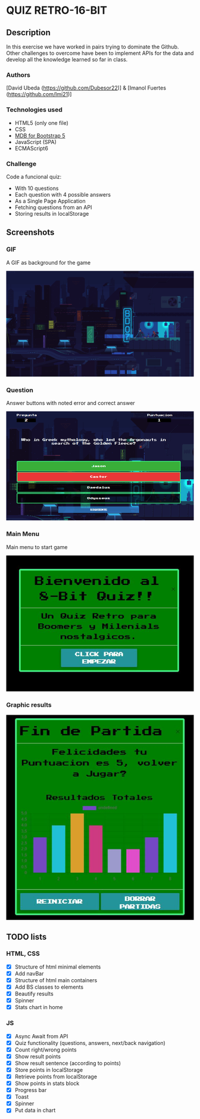 # QUIZ RETRO-16-BIT 

## Description
In this exercise we have worked in pairs trying to dominate the Github.
Other challenges to overcome have been to implement APIs for the data and develop all the knowledge learned so far in class.

### Authors
[David Ubeda (https://github.com/Dubesor22)]  & [Imanol Fuertes (https://github.com/Imi21)]

### Technologies used
* HTML5 (only one file)
* CSS
* [MDB for Bootstrap 5](https://mdbootstrap.com/)
* JavaScript (SPA)
* ECMAScript6

### Challenge
Code a funcional quiz:
* With 10 questions
* Each question with 4 possible answers
* As a Single Page Application
* Fetching questions from an API
* Storing results in localStorage

## Screenshots

### GIF
A GIF as background for the game

![GIF](./assets/img/fondo.gif.gif)

### Question
Answer buttons with noted error and correct answer

![Question image](./assets/img/preguntass.PNG)

### Main Menu
Main menu to start game

![Answer Image](./assets/img/start%20game.JPG)

### Graphic results


![Results Image](./assets/img/Stats.JPG)

## TODO lists

### HTML, CSS
- [x] Structure of html minimal elements
- [x] Add navBar
- [x] Structure of html main containers
- [x] Add BS classes to elements
- [x] Beautify results
- [x] Spinner
- [x] Stats chart in home

### JS
- [x] Async Await from API
- [x] Quiz functionality (questions, answers, next/back navigation)
- [x] Count right/wrong points
- [x] Show result points
- [x] Show result sentence (according to points)
- [x] Store points in localStorage
- [x] Retrieve points from localStorage
- [x] Show points in stats block
- [x] Progress bar
- [x] Toast
- [x] Spinner
- [x] Put data in chart
